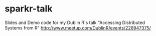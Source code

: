 # sparkr-talk
Slides and Demo code for my Dublin R's talk "Accessing Distributed Systems from R" http://www.meetup.com/DublinR/events/226947375/
